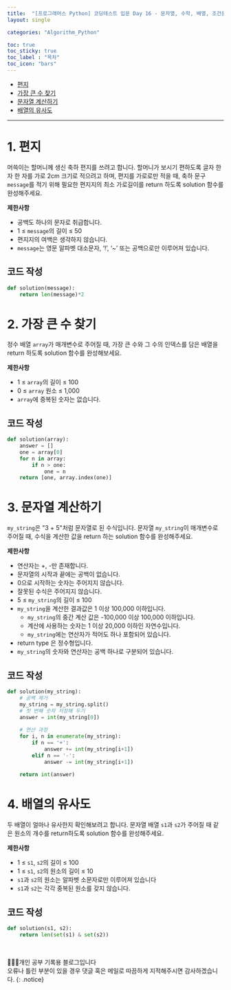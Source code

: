 ```yaml
---
title:  "[프로그래머스 Python] 코딩테스트 입문 Day 16 - 문자열, 수학, 배열, 조건문"
layout: single

categories: "Algorithm_Python"

toc: true
toc_sticky: true
toc_label : "목차"
toc_icon: "bars"
---
```


- [편지](https://school.programmers.co.kr/learn/courses/30/lessons/120898)
- [가장 큰 수 찾기](https://school.programmers.co.kr/learn/courses/30/lessons/120899)
- [문자열 계산하기](https://school.programmers.co.kr/learn/courses/30/lessons/120902)
- [배열의 유사도](https://school.programmers.co.kr/learn/courses/30/lessons/120903)

***

# <span class="half_HL">1. 편지</span>
머쓱이는 할머니께 생신 축하 편지를 쓰려고 합니다. 할머니가 보시기 편하도록 글자 한 자 한 자를 가로 2cm 크기로 적으려고 하며, 편지를 가로로만 적을 때, 축하 문구 ```message```를 적기 위해 필요한 편지지의 최소 가로길이를 return 하도록 solution 함수를 완성해주세요.

**제한사항**
- 공백도 하나의 문자로 취급합니다.
- 1 ≤ ```message```의 길이 ≤ 50
- 편지지의 여백은 생각하지 않습니다.
- ```message```는 영문 알파벳 대소문자, ‘!’, ‘~’ 또는 공백으로만 이루어져 있습니다.

## 코드 작성
```python
def solution(message):   
    return len(message)*2
```

# <span class="half_HL">2. 가장 큰 수 찾기</span>
정수 배열 ```array```가 매개변수로 주어질 때, 가장 큰 수와 그 수의 인덱스를 담은 배열을 return 하도록 solution 함수를 완성해보세요.

**제한사항**
- 1 ≤ ```array```의 길이 ≤ 100
- 0 ≤ ```array``` 원소 ≤ 1,000
- ```array```에 중복된 숫자는 없습니다.

## 코드 작성
```python
def solution(array):
    answer = []
    one = array[0]
    for n in array:
        if n > one:
            one = n
    return [one, array.index(one)]
```

# <span class="half_HL">3. 문자열 계산하기</span>
```my_string```은 "3 + 5"처럼 문자열로 된 수식입니다. 문자열 ```my_string```이 매개변수로 주어질 때, 수식을 계산한 값을 return 하는 solution 함수를 완성해주세요.

**제한사항**
- 연산자는 +, -만 존재합니다.
- 문자열의 시작과 끝에는 공백이 없습니다.
- 0으로 시작하는 숫자는 주어지지 않습니다.
- 잘못된 수식은 주어지지 않습니다.
- 5 ≤ ```my_string```의 길이 ≤ 100
- ```my_string```을 계산한 결과값은 1 이상 100,000 이하입니다.
  - ```my_string```의 중간 계산 값은 -100,000 이상 100,000 이하입니다.
  - 계산에 사용하는 숫자는 1 이상 20,000 이하인 자연수입니다.
  - ```my_string```에는 연산자가 적어도 하나 포함되어 있습니다.
- return type 은 정수형입니다.
- ```my_string```의 숫자와 연산자는 공백 하나로 구분되어 있습니다.

##  코드 작성
```python
def solution(my_string):
    # 공백 제거
    my_string = my_string.split()
    # 첫 번째 숫자 저장해 두기
    answer = int(my_string[0])
    
    # 연산 과정
    for i, n in enumerate(my_string):
        if n == '+':
            answer += int(my_string[i+1])
        elif n == '-':
            answer -= int(my_string[i+1])
    
    return int(answer)
```

# <span class="half_HL">4. 배열의 유사도</span>
두 배열이 얼마나 유사한지 확인해보려고 합니다. 문자열 배열 ```s1```과 ```s2```가 주어질 때 같은 원소의 개수를 return하도록 solution 함수를 완성해주세요.

**제한사항**
- 1 ≤ ```s1```, ```s2```의 길이 ≤ 100
- 1 ≤ ```s1```, ```s2```의 원소의 길이 ≤ 10
- ```s1```과 ```s2```의 원소는 알파벳 소문자로만 이루어져 있습니다
- ```s1```과 ```s2```는 각각 중복된 원소를 갖지 않습니다.

## 코드 작성
```python
def solution(s1, s2):
    return len(set(s1) & set(s2))
```

<br>

👩🏻‍💻개인 공부 기록용 블로그입니다
<br>오류나 틀린 부분이 있을 경우 댓글 혹은 메일로 따끔하게 지적해주시면 감사하겠습니다.
{: .notice}